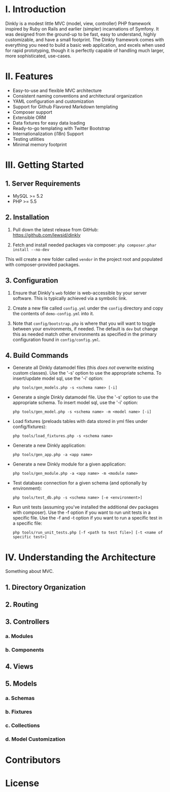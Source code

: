 # I. Introduction

Dinkly is a modest little MVC (model, view, controller) PHP framework inspired by Ruby on Rails and earlier (simpler) incarnations of Symfony. It was designed from the ground-up to be fast, easy to understand, highly customizable, and have a small footprint. The Dinkly framework comes with everything you need to build a basic web application, and excels when used for rapid prototyping, though it is perfectly capable of handling much larger, more sophisticated, use-cases. 

# II. Features

* Easy-to-use and flexible MVC architecture
* Consistent naming conventions and architectural organization
* YAML configuration and customization
* Support for Github Flavored Markdown templating
* Composer support
* Extensible ORM
* Data fixtures for easy data loading
* Ready-to-go templating with Twitter Bootstrap
* Internationalization (i18n) Support
* Testing utilities
* Minimal memory footprint

# III. Getting Started

## 1. Server Requirements

 * MySQL >= 5.2
 * PHP >= 5.5

## 2. Installation

  1. Pull down the latest release from GitHub: https://github.com/lewsid/dinkly

  2. Fetch and install needed packages via composer: `php composer.phar install --no-dev`
  
  This will create a new folder called `vendor` in the project root and populated with composer-provided packages.

## 3. Configuration

  1. Ensure that Dinkly's `web` folder is web-accessible by your server software. This is typically achieved via a symbolic link.
  
  2. Create a new file called `config.yml` under the `config` directory and copy the contents of `demo-config.yml` into it.
  
  3. Note that `config/bootstrap.php` is where that you will want to toggle between your environments, if needed. The default is `dev` but change this as needed match other environments as specified in the primary configuration found in `config/config.yml`.

## 4. Build Commands

- Generate all Dinkly datamodel files (this *does not* overwrite existing custom classes). Use the '-s' option to use the appropriate schema. To insert/update model sql, use the '-i' option:

    `php tools/gen_models.php -s <schema name> [-i]`

- Generate a single Dinkly datamodel file. Use the '-s' option to use the appropriate schema. To insert model sql, use the '-i' option:
    
    `php tools/gen_model.php -s <schema name> -m <model name> [-i]`

- Load fixtures (preloads tables with data stored in yml files under config/fixtures):

  `php tools/load_fixtures.php -s <schema name>`

- Generate a new Dinkly application:

  `php tools/gen_app.php -a <app name>`

- Generate a new Dinkly module for a given application:

  `php tools/gen_module.php -a <app name> -m <module name>`

- Test database connection for a given schema (and optionally by environment):

  `php tools/test_db.php -s <schema name> [-e <environment>]`

- Run unit tests (assuming you've installed the additional dev packages with composer). Use the -f option if you want to run unit tests in a specific file. Use the -f and -t option if you want to run a specific test in a specific file:

  `php tools/run_unit_tests.php [-f <path to test file>] [-t <name of specific test>]`

# IV. Understanding the Architecture

Something about MVC.

## 1. Directory Organization

## 2. Routing

## 3. Controllers

### a. Modules

### b. Components

## 4. Views

## 5. Models

### a. Schemas

### b. Fixtures

### c. Collections

### d. Model Customization

# Contributors

# License
